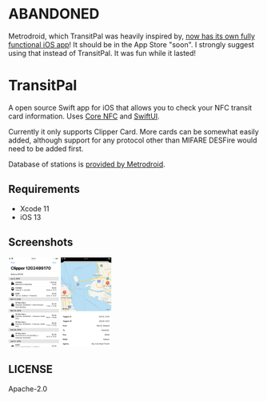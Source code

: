 # ABANDONED

Metrodroid, which TransitPal was heavily inspired by, [now has its own fully functional iOS app](https://www.metrodroid.org/metrodroid/ios)! It should be in the App Store "soon". I strongly suggest using that instead of TransitPal. It was fun while it lasted!

# TransitPal
A open source Swift app for iOS that allows you to check your NFC transit card information. Uses [Core NFC](https://developer.apple.com/documentation/corenfc/) and [SwiftUI](https://developer.apple.com/xcode/swiftui/).

Currently it only supports Clipper Card. More cards can be somewhat easily added, although support for any protocol other than MIFARE DESFire would need to be added first.

Database of stations is [provided by Metrodroid](https://github.com/micolous/metrodroid/tree/master/extra/mdst/#readme).

## Requirements
- Xcode 11
- iOS 13

## Screenshots

<img src="Screenshots/History.png" width="20%"> <img src="Screenshots/Details.png" width="20%">

## LICENSE

Apache-2.0
